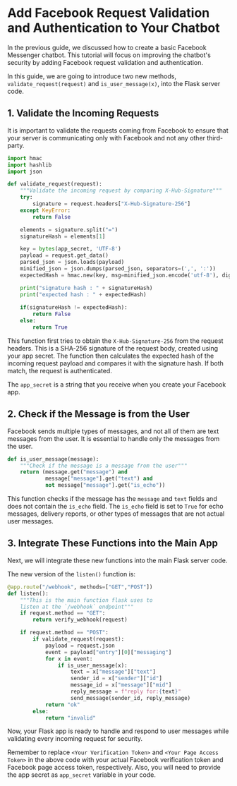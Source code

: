 # Add Facebook Request Validation and Authentication to Your Chatbot

In the previous guide, we discussed how to create a basic Facebook Messenger chatbot. This tutorial will focus on improving the chatbot's security by adding Facebook request validation and authentication.

In this guide, we are going to introduce two new methods, `validate_request(request)` and `is_user_message(x)`, into the Flask server code.

## 1. **Validate the Incoming Requests**

It is important to validate the requests coming from Facebook to ensure that your server is communicating only with Facebook and not any other third-party.

```python
import hmac
import hashlib
import json

def validate_request(request):
    """Validate the incoming request by comparing X-Hub-Signature"""
    try:
        signature = request.headers["X-Hub-Signature-256"]
    except KeyError:
        return False

    elements = signature.split("=")
    signatureHash = elements[1]

    key = bytes(app_secret, 'UTF-8')
    payload = request.get_data()
    parsed_json = json.loads(payload)
    minified_json = json.dumps(parsed_json, separators=(',', ':'))
    expectedHash = hmac.new(key, msg=minified_json.encode('utf-8'), digestmod=hashlib.sha256).hexdigest()

    print("signature hash : " + signatureHash)
    print("expected hash : " + expectedHash)
    
    if(signatureHash != expectedHash):
        return False
    else:
        return True
```

This function first tries to obtain the `X-Hub-Signature-256` from the request headers. This is a SHA-256 signature of the request body, created using your app secret. The function then calculates the expected hash of the incoming request payload and compares it with the signature hash. If both match, the request is authenticated.

The `app_secret` is a string that you receive when you create your Facebook app.

## 2. **Check if the Message is from the User**

Facebook sends multiple types of messages, and not all of them are text messages from the user. It is essential to handle only the messages from the user.

```python
def is_user_message(message):
    """Check if the message is a message from the user"""
    return (message.get("message") and
            message["message"].get("text") and
            not message["message"].get("is_echo"))
```

This function checks if the message has the `message` and `text` fields and does not contain the `is_echo` field. The `is_echo` field is set to `True` for echo messages, delivery reports, or other types of messages that are not actual user messages.

## 3. **Integrate These Functions into the Main App**

Next, we will integrate these new functions into the main Flask server code. 

The new version of the `listen()` function is:

```python
@app.route("/webhook", methods=["GET","POST"])
def listen():
    """This is the main function flask uses to 
    listen at the `/webhook` endpoint"""
    if request.method == "GET":
        return verify_webhook(request)

    if request.method == "POST":
        if validate_request(request):
            payload = request.json
            event = payload["entry"][0]["messaging"]
            for x in event:
                if is_user_message(x):
                    text = x["message"]["text"]
                    sender_id = x["sender"]["id"]
                    message_id = x["message"]["mid"]
                    reply_message = f"reply for:{text}"
                    send_message(sender_id, reply_message)
            return "ok"
        else:
            return "invalid"
```

Now, your Flask app is ready to handle and respond to user messages while validating every incoming request for security.

Remember to replace `<Your Verification Token>` and `<Your Page Access Token>` in the above code with your actual Facebook verification token and Facebook page access token, respectively. Also, you will need to provide the app secret as `app_secret` variable in your code.
